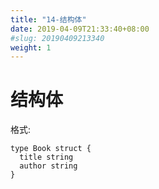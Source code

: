 ```yaml
---
title: "14-结构体"
date: 2019-04-09T21:33:40+08:00
#slug: 20190409213340
weight: 1
---
```


# 结构体

格式: 

```
type Book struct {
  title string
  author string
}
```
